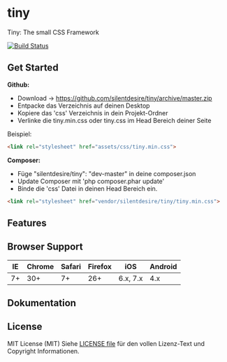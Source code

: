 tiny
====

Tiny: The small CSS Framework

[![Build Status](https://api.travis-ci.org/silentdesire/tiny.png?branch=master)][Build Status]

Get Started
-----------

**Github:**

* Download -> https://github.com/silentdesire/tiny/archive/master.zip
* Entpacke das Verzeichnis auf deinen Desktop
* Kopiere das 'css' Verzeichnis in dein Projekt-Ordner
* Verlinke die tiny.min.css oder tiny.css im Head Bereich deiner Seite

Beispiel:
```html
<link rel="stylesheet" href="assets/css/tiny.min.css">
```

**Composer:**

* Füge "silentdesire/tiny": "dev-master" in deine composer.json
* Update Composer mit 'php composer.phar update'
* Binde die 'css' Datei in deinen Head Bereich ein.

```html
<link rel="stylesheet" href="vendor/silentdesire/tiny/tiny.min.css">
```

[Build Status]: https://api.travis-ci.org/silentdesire/tiny


Features
--------


Browser Support
---------------------------

<table>
	<thead>
		<th>IE</th>
		<th>Chrome</th>
		<th>Safari</th>
		<th>Firefox</th>
        <th>iOS</th>
        <th>Android</th>
	</thead>
	<tbody>
		<tr>
			<td>7+</td>
			<td>30+</td>
			<td>7+</td>
			<td>26+</td>
			<td>6.x, 7.x</td>
            <td>4.x</td>
		</tr>
	</tbody>
</table>

Dokumentation
----------------


License
-------

MIT License (MIT)
Siehe [LICENSE file][] für den vollen Lizenz-Text und Copyright Informationen.

[LICENSE file]: https://github.com/silentdesire/tiny/blob/master/LICENSE.md
